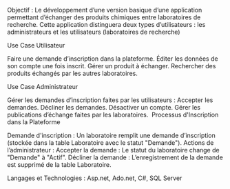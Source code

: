 Objectif :
Le développement d’une version basique d’une application permettant d’échanger des produits chimiques entre laboratoires de recherche. Cette application distinguera deux types d’utilisateurs : les administrateurs et les utilisateurs (laboratoires de recherche)

Use Case Utilisateur

Faire une demande d’inscription dans la plateforme.
Éditer les données de son compte une fois inscrit.
Gérer un produit à échanger.
Rechercher des produits échangés par les autres laboratoires.

Use Case Administrateur

Gérer les demandes d’inscription faites par les utilisateurs :
Accepter les demandes.
Décliner les demandes.
Désactiver un compte.
Gérer les publications d’échange faites par les laboratoires.
﻿
Processus d'Inscription dans la Plateforme

Demande d'inscription :
Un laboratoire remplit une demande d’inscription (stockée dans la table Laboratoire avec le statut "Demande").
Actions de l’administrateur :
Accepter la demande : Le statut du laboratoire change de "Demande" à "Actif".
Décliner la demande : L’enregistrement de la demande est supprimé de la table Laboratoire.

Langages et Technologies : Asp.net, Ado.net, C#, SQL Server
